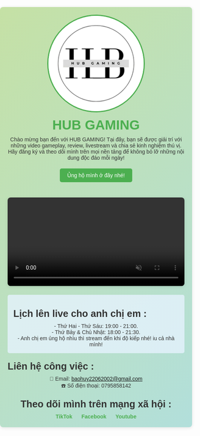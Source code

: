 <head>
  <meta charset="UTF-8">
  <meta name="viewport" content="width=device-width, initial-scale=1.0">
  <title>HUB GAMING</title>
  <link rel="stylesheet" href="styles.css">
  <script src="https://cdn.jsdelivr.net/particles.js/2.0.0/particles.min.js"></script>
  <style>
    body {
      font-family: 'Arial', sans-serif;
      background: url(https://media0.giphy.com/media/v1.Y2lkPTc5MGI3NjExcnY3MnA0cGNhbWdjZWt6aTNxOXNibXc3MHJueGcwNHJnczIybnJvMiZlcD12MV9pbnRlcm5hbF9naWZfYnlfaWQmY3Q9Zw/Lkfz5lUwP513VW2rT0/giphy.gif) no-repeat center center fixed;
      background-size: cover;
      color: #333;
      margin: 0;
      padding: 0;
    }
    @keyframes gradientBG {
        0% { background: linear-gradient(135deg, #e0f7fa, #c5e1a5); }
        25% { background: linear-gradient(135deg, #c5e1a5, #b2dfdb); }
        50% { background: linear-gradient(135deg, #b2dfdb, #81c784); }
        75% { background: linear-gradient(135deg, #81c784, #f8bbd0); }
        100% { background: linear-gradient(135deg, #f8bbd0, #e0f7fa); }
    }
    .container {
      max-width: 800px;
      margin: 20px auto;
      padding: 20px;
      border-radius: 8px;
      box-shadow: 0 2px 10px rgba(0, 0, 0, 0.1);
      animation: gradientBG 10s infinite alternate ease-in-out;
      background-size: 200% 200%;
    }
    header {
      text-align: center;
      margin-bottom: 20px;
    }
    .avatar img {
      width: 250px;
      border-radius: 50%;
      border: 3px solid #4CAF50;
    }
    h1 {
      color: #4CAF50;
      font-size: 2.5em;
      margin: 10px 0;
    }
    h2 {
      color: #333;
      font-size: 1.8em;
      margin: 20px 0 10px;
    }
    p {
      max-width: 600px;
      margin: 0 auto;
      text-align: center;
    }
    .button {
      display: inline-block;
      padding: 10px 20px;
      background-color: #4CAF50;
      color: white;
      text-decoration: none;
      border-radius: 5px;
      transition: background-color 0.3s;
      margin: 20px 0;
    }
    .button:hover {
      background-color: #45a049;
    }
    .section {
      background-color: rgba(231, 243, 254, 0.8);
      padding: 15px;
      border-radius: 5px;
      margin: 20px 0;
    }
    footer {
      text-align: center;
      margin-top: 20px;
    }
    .social-media a {
      margin: 0 10px;
      text-decoration: none;
      color: #4CAF50;
      font-weight: bold;
    }
    .social-media a:hover {
      text-decoration: underline;
    }
    .video-section {
      margin: 20px 0;
      text-align: center;
    }
    .video-section video {
      width: 100%;
      max-width: 800px;
      border-radius: 8px;
      box-shadow: 0 2px 10px rgba(0, 0, 0, 0.1);
    }
  </style>
</head>
<body>
  <div class="container">
    <header>
      <div class="avatar">
        <img src="https://raw.githubusercontent.com/HuyBao2206/bao-huy/main/Thi%E1%BA%BFt%20k%E1%BA%BF%20ch%C6%B0a%20c%C3%B3%20t%C3%AAn.png" alt="Fk" />
      </div>
      <h1>HUB GAMING</h1>
      <p>Chào mừng bạn đến với HUB GAMING! Tại đây, bạn sẽ được giải trí với những video gameplay, review, livestream và chia sẻ kinh nghiệm thú vị. Hãy đăng ký và theo dõi mình trên mọi nền tảng để không bỏ lỡ những nội dung độc đáo mỗi ngày!</p>
      <a href="https://playerduo.net/hubgaming" class="button">Ủng hộ mình ở đây nhé!</a>
    </header>
    <section class="video-section">
      <video autoplay loop muted playsinline>
        <source src="https://raw.githubusercontent.com/HuyBao2206/BIO/main/biovideohubgaming.mp4" type="video/mp4">
        Trình duyệt của bạn không hỗ trợ video.
      </video>
    </section>
    <section class="section">
      <h2>Lịch lên live cho anh chị em :</h2>
      <p>- Thứ Hai - Thứ Sáu: 19:00 - 21:00.</p>
      <p>- Thứ Bảy & Chủ Nhật: 18:00 - 21:30.</p>
      <p>- Anh chị em ủng hộ nhìu thì stream đến khi độ kiếp nhé! iu cả nhà mình!</p>
    </section>
    <section class="contact-info">
      <h2>Liên hệ công việc :</h2>
      <p>📍 Email: <a href="mailto:baohuy22062002@gmail.com">baohuy22062002@gmail.com</a></p>
      <p>☎️ Số điện thoại: 0795858142</p>
    </section>
    <footer>
      <div class="social-media">
        <h2>Theo dõi mình trên mạng xã hội :</h2>
        <a href="https://www.tiktok.com/@hub_gaming226?_t=ZS-8ugZgYJ97oX&_r=1" target="_blank">TikTok</a>
        <a href="https://www.facebook.com/cynical2206" target="_blank">Facebook</a>
        <a href="https://www.youtube.com/@baohuy2967" target="_blank">Youtube</a>
      </div>
    </footer>
  </div>
</body>
</html>
